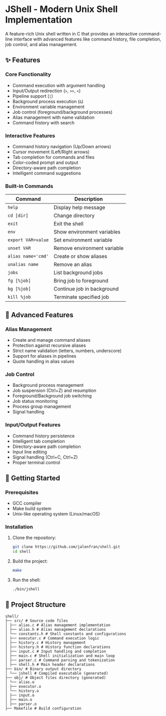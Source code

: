 # JShell - Modern Unix Shell Implementation

A feature-rich Unix shell written in C that provides an interactive command-line interface with advanced features like command history, file completion, job control, and alias management.

## ✨ Features

### Core Functionality
- Command execution with argument handling
- Input/Output redirection (`>`, `>>`, `<`)
- Pipeline support (`|`)
- Background process execution (`&`)
- Environment variable management
- Job control (foreground/background processes)
- Alias management with name validation
- Command history with search

### Interactive Features
- Command history navigation (Up/Down arrows)
- Cursor movement (Left/Right arrows)
- Tab completion for commands and files
- Color-coded prompt and output
- Directory-aware path completion
- Intelligent command suggestions

### Built-in Commands
| Command | Description |
|---------|-------------|
| `help` | Display help message |
| `cd [dir]` | Change directory |
| `exit` | Exit the shell |
| `env` | Show environment variables |
| `export VAR=value` | Set environment variable |
| `unset VAR` | Remove environment variable |
| `alias name='cmd'` | Create or show aliases |
| `unalias name` | Remove an alias |
| `jobs` | List background jobs |
| `fg [%job]` | Bring job to foreground |
| `bg [%job]` | Continue job in background |
| `kill %job` | Terminate specified job |

## 🌟 Advanced Features

### Alias Management
- Create and manage command aliases
- Protection against recursive aliases
- Strict name validation (letters, numbers, underscore)
- Support for aliases in pipelines
- Quote handling in alias values

### Job Control
- Background process management
- Job suspension (Ctrl+Z) and resumption
- Foreground/Background job switching
- Job status monitoring
- Process group management
- Signal handling

### Input/Output Features
- Command history persistence
- Intelligent tab completion
- Directory-aware path completion
- Input line editing
- Signal handling (Ctrl+C, Ctrl+Z)
- Proper terminal control

## 🚀 Getting Started

### Prerequisites
- GCC compiler
- Make build system
- Unix-like operating system (Linux/macOS)

### Installation

1. Clone the repository:
   ```bash
   git clone https://github.com/jalenfran/shell.git
   cd shell
   ```

2. Build the project:
   ```bash
   make
   ```

3. Run the shell:
   ```bash
   ./bin/jshell
   ```

## 📁 Project Structure
```
shell/ 
├── src/ # Source code files 
│ ├── alias.c # Alias management implementation
│ ├── alias.h # Alias management declarations
│ └── constants.h # Shell constants and configurations 
│ ├── executor.c # Command execution logic 
│ ├── history.c # History management 
│ ├── history.h # History function declarations 
│ ├── input.c # Input handling and completion 
│ ├── main.c # Shell initialization and main loop 
│ ├── parser.c # Command parsing and tokenization 
│ ├── shell.h # Main header declarations 
├── bin/ # Binary output directory 
│ └── jshell # Compiled executable (generated) 
├── obj/ # Object files directory (generated) 
│ └── alias.o 
│ ├── executor.o 
│ └── history.o 
│ ├── input.o 
│ ├── main.o 
│ ├── parser.o 
├── Makefile # Build configuration
```
